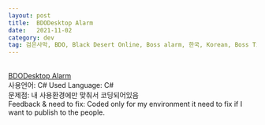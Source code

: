 ```yaml
---
layout: post
title:  BDODesktop Alarm
date:   2021-11-02
category: dev
tag: 검은사막, BDO, Black Desert Online, Boss alarm, 한국, Korean, Boss Timer, Timer, Boss, Black Desert, Alarm
---
```




<br>
<a href="https://github.com/Bamtoliya/BDODESKTOPALARM-KOR-">BDODesktop Alarm</a>
<br>
사용언어: C#
Used Language: C#
<br>
문제점: 내 사용환경에만 맞춰서 코딩되어있음
<br>
Feedback & need to fix: Coded only for my environment it need to fix if I want to publish to the people.
<br>